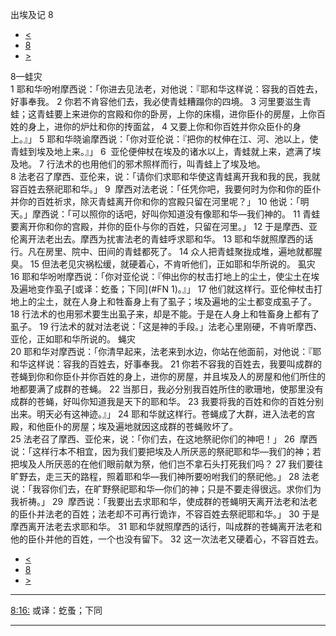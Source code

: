 ﻿





 出埃及记 8




* [<](bible/EXO07.md)
* [8](bible/EXO.md)
* [>](bible/EXO09.md)



 
8—蛙灾  
1 耶和华吩咐摩西说：「你进去见法老，对他说：『耶和华这样说：容我的百姓去，好事奉我。 
2 你若不肯容他们去，我必使青蛙糟蹋你的四境。 
3 河里要滋生青蛙；这青蛙要上来进你的宫殿和你的卧房，上你的床榻，进你臣仆的房屋，上你百姓的身上，进你的炉灶和你的抟面盆， 
4 又要上你和你百姓并你众臣仆的身上。』」 
5 耶和华晓谕摩西说：「你对亚伦说：『把你的杖伸在江、河、池以上，使青蛙到埃及地上来。』」 
6  亚伦便伸杖在埃及的诸水以上，青蛙就上来，遮满了埃及地。 
7 行法术的也用他们的邪术照样而行，叫青蛙上了埃及地。  
8 法老召了摩西、亚伦来，说：「请你们求耶和华使这青蛙离开我和我的民，我就容百姓去祭祀耶和华。」 
9  摩西对法老说：「任凭你吧，我要何时为你和你的臣仆并你的百姓祈求，除灭青蛙离开你和你的宫殿只留在河里呢？」 
10 他说：「明天。」摩西说：「可以照你的话吧，好叫你知道没有像耶和华—我们神的。 
11 青蛙要离开你和你的宫殿，并你的臣仆与你的百姓，只留在河里。」 
12 于是摩西、亚伦离开法老出去。摩西为扰害法老的青蛙呼求耶和华。 
13 耶和华就照摩西的话行。凡在房里、院中、田间的青蛙都死了。 
14 众人把青蛙聚拢成堆，遍地就都腥臭。 
15 但法老见灾祸松缓，就硬着心，不肯听他们，正如耶和华所说的。 虱灾  
16 耶和华吩咐摩西说：「你对亚伦说：『伸出你的杖击打地上的尘土，使尘土在埃及遍地变作虱子[或译：虼蚤；下同](#FN
1)。』」 
17 他们就这样行。亚伦伸杖击打地上的尘土，就在人身上和牲畜身上有了虱子；埃及遍地的尘土都变成虱子了。 
18 行法术的也用邪术要生出虱子来，却是不能。于是在人身上和牲畜身上都有了虱子。 
19 行法术的就对法老说：「这是神的手段。」法老心里刚硬，不肯听摩西、亚伦，正如耶和华所说的。 蝇灾  
20 耶和华对摩西说：「你清早起来，法老来到水边，你站在他面前，对他说：『耶和华这样说：容我的百姓去，好事奉我。 
21 你若不容我的百姓去，我要叫成群的苍蝇到你和你臣仆并你百姓的身上，进你的房屋，并且埃及人的房屋和他们所住的地都要满了成群的苍蝇。 
22 当那日，我必分别我百姓所住的歌珊地，使那里没有成群的苍蝇，好叫你知道我是天下的耶和华。 
23 我要将我的百姓和你的百姓分别出来。明天必有这神迹。』」 
24 耶和华就这样行。苍蝇成了大群，进入法老的宫殿，和他臣仆的房屋；埃及遍地就因这成群的苍蝇败坏了。  
25 法老召了摩西、亚伦来，说：「你们去，在这地祭祀你们的神吧！」 
26  摩西说：「这样行本不相宜，因为我们要把埃及人所厌恶的祭祀耶和华—我们的神；若把埃及人所厌恶的在他们眼前献为祭，他们岂不拿石头打死我们吗？ 
27 我们要往旷野去，走三天的路程，照着耶和华—我们神所要吩咐我们的祭祀他。」 
28 法老说：「我容你们去，在旷野祭祀耶和华—你们的神；只是不要走得很远。求你们为我祈祷。」 
29  摩西说：「我要出去求耶和华，使成群的苍蝇明天离开法老和法老的臣仆并法老的百姓；法老却不可再行诡诈，不容百姓去祭祀耶和华。」 
30 于是摩西离开法老去求耶和华。 
31 耶和华就照摩西的话行，叫成群的苍蝇离开法老和他的臣仆并他的百姓，一个也没有留下。 
32 这一次法老又硬着心，不容百姓去。 
* [<](bible/EXO07.md)
* [8](bible/EXO.md)
* [>](bible/EXO09.md)





---


[8:16:](#V16)
或译：虼蚤；下同




---









